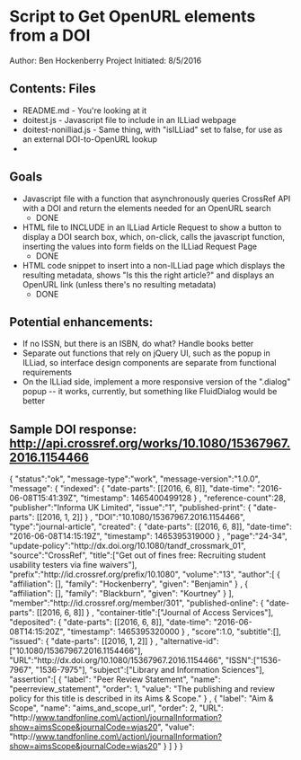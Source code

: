 # Script to Get OpenURL elements from a DOI
Author: Ben Hockenberry
Project Initiated: 8/5/2016

## Contents: Files
 * README.md - You're looking at it
 * doitest.js - Javascript file to include in an ILLiad webpage
 * doitest-nonilliad.js - Same thing, with "isILLiad" set to false, for use as an external DOI-to-OpenURL lookup
 * 

## Goals
 * Javascript file with a function that asynchronously queries CrossRef API with a DOI and return the elements needed for an OpenURL search
	* DONE
 * HTML file to INCLUDE in an ILLiad Article Request to show a button to display a DOI search box, which, on-click, calls the javascript function, inserting the values into form fields on the ILLiad Request Page
    * DONE
 * HTML code snippet to insert into a non-ILLiad page which displays the resulting metadata, shows "Is this the right article?" and displays an OpenURL link (unless there's no resulting metadata)
    * DONE

## Potential enhancements:
 * If no ISSN, but there is an ISBN, do what? Handle books better
 * Separate out functions that rely on jQuery UI, such as the popup in ILLiad, so interface design components are separate from functional requirements
 * On the ILLiad side, implement a more responsive version of the ".dialog" popup -- it works, currently, but something like FluidDialog would be better
  
 
## Sample DOI response: http://api.crossref.org/works/10.1080/15367967.2016.1154466
{
    "status":"ok",
    "message-type":"work",
    "message-version":"1.0.0",
    "message": {
        "indexed": {
            "date-parts": [[2016, 6, 8]], "date-time": "2016-06-08T15:41:39Z", "timestamp": 1465400499128
        }
        ,
        "reference-count":28,
        "publisher":"Informa UK Limited",
        "issue":"1",
        "published-print": {
            "date-parts": [[2016, 1, 2]]
        }
        ,
        "DOI":"10.1080\/15367967.2016.1154466",
        "type":"journal-article",
        "created": {
            "date-parts": [[2016, 6, 8]], "date-time": "2016-06-08T14:15:19Z", "timestamp": 1465395319000
        }
        ,
        "page":"24-34",
        "update-policy":"http:\/\/dx.doi.org\/10.1080\/tandf_crossmark_01",
        "source":"CrossRef",
        "title":["Get out of fines free: Recruiting student usability testers via fine waivers"],
        "prefix":"http:\/\/id.crossref.org\/prefix\/10.1080",
        "volume":"13",
        "author":[ {
            "affiliation": [], "family": "Hockenberry", "given": "Benjamin"
        }
        ,
        {
            "affiliation": [], "family": "Blackburn", "given": "Kourtney"
        }
        ],
        "member":"http:\/\/id.crossref.org\/member\/301",
        "published-online": {
            "date-parts": [[2016, 6, 8]]
        }
        ,
        "container-title":["Journal of Access Services"],
        "deposited": {
            "date-parts": [[2016, 6, 8]], "date-time": "2016-06-08T14:15:20Z", "timestamp": 1465395320000
        }
        ,
        "score":1.0,
        "subtitle":[],
        "issued": {
            "date-parts": [[2016, 1, 2]]
        }
        ,
        "alternative-id":["10.1080\/15367967.2016.1154466"],
        "URL":"http:\/\/dx.doi.org\/10.1080\/15367967.2016.1154466",
        "ISSN":["1536-7967",
        "1536-7975"],
        "subject":["Library and Information Sciences"],
        "assertion":[ {
            "label": "Peer Review Statement", "name": "peerreview_statement", "order": 1, "value": "The publishing and review policy for this title is described in its Aims & Scope."
        }
        ,
        {
            "label": "Aim & Scope", "name": "aims_and_scope_url", "order": 2, "URL": "http:\/\/www.tandfonline.com\/action\/journalInformation?show=aimsScope&journalCode=wjas20", "value": "http:\/\/www.tandfonline.com\/action\/journalInformation?show=aimsScope&journalCode=wjas20"
        }
        ]
    }
}


